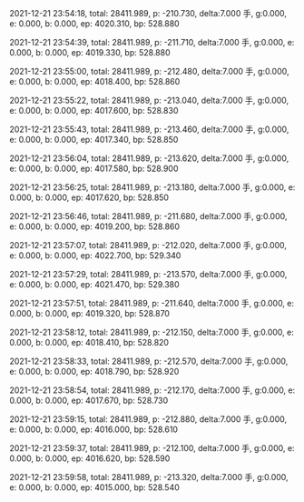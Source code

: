 2021-12-21 23:54:18, total: 28411.989, p: -210.730, delta:7.000 手, g:0.000, e: 0.000, b: 0.000, ep: 4020.310, bp: 528.880

2021-12-21 23:54:39, total: 28411.989, p: -211.710, delta:7.000 手, g:0.000, e: 0.000, b: 0.000, ep: 4019.330, bp: 528.880

2021-12-21 23:55:00, total: 28411.989, p: -212.480, delta:7.000 手, g:0.000, e: 0.000, b: 0.000, ep: 4018.400, bp: 528.860

2021-12-21 23:55:22, total: 28411.989, p: -213.040, delta:7.000 手, g:0.000, e: 0.000, b: 0.000, ep: 4017.600, bp: 528.830

2021-12-21 23:55:43, total: 28411.989, p: -213.460, delta:7.000 手, g:0.000, e: 0.000, b: 0.000, ep: 4017.340, bp: 528.850

2021-12-21 23:56:04, total: 28411.989, p: -213.620, delta:7.000 手, g:0.000, e: 0.000, b: 0.000, ep: 4017.580, bp: 528.900

2021-12-21 23:56:25, total: 28411.989, p: -213.180, delta:7.000 手, g:0.000, e: 0.000, b: 0.000, ep: 4017.620, bp: 528.850

2021-12-21 23:56:46, total: 28411.989, p: -211.680, delta:7.000 手, g:0.000, e: 0.000, b: 0.000, ep: 4019.200, bp: 528.860

2021-12-21 23:57:07, total: 28411.989, p: -212.020, delta:7.000 手, g:0.000, e: 0.000, b: 0.000, ep: 4022.700, bp: 529.340

2021-12-21 23:57:29, total: 28411.989, p: -213.570, delta:7.000 手, g:0.000, e: 0.000, b: 0.000, ep: 4021.470, bp: 529.380

2021-12-21 23:57:51, total: 28411.989, p: -211.640, delta:7.000 手, g:0.000, e: 0.000, b: 0.000, ep: 4019.320, bp: 528.870

2021-12-21 23:58:12, total: 28411.989, p: -212.150, delta:7.000 手, g:0.000, e: 0.000, b: 0.000, ep: 4018.410, bp: 528.820

2021-12-21 23:58:33, total: 28411.989, p: -212.570, delta:7.000 手, g:0.000, e: 0.000, b: 0.000, ep: 4018.790, bp: 528.920

2021-12-21 23:58:54, total: 28411.989, p: -212.170, delta:7.000 手, g:0.000, e: 0.000, b: 0.000, ep: 4017.670, bp: 528.730

2021-12-21 23:59:15, total: 28411.989, p: -212.880, delta:7.000 手, g:0.000, e: 0.000, b: 0.000, ep: 4016.000, bp: 528.610

2021-12-21 23:59:37, total: 28411.989, p: -212.100, delta:7.000 手, g:0.000, e: 0.000, b: 0.000, ep: 4016.620, bp: 528.590

2021-12-21 23:59:58, total: 28411.989, p: -213.320, delta:7.000 手, g:0.000, e: 0.000, b: 0.000, ep: 4015.000, bp: 528.540